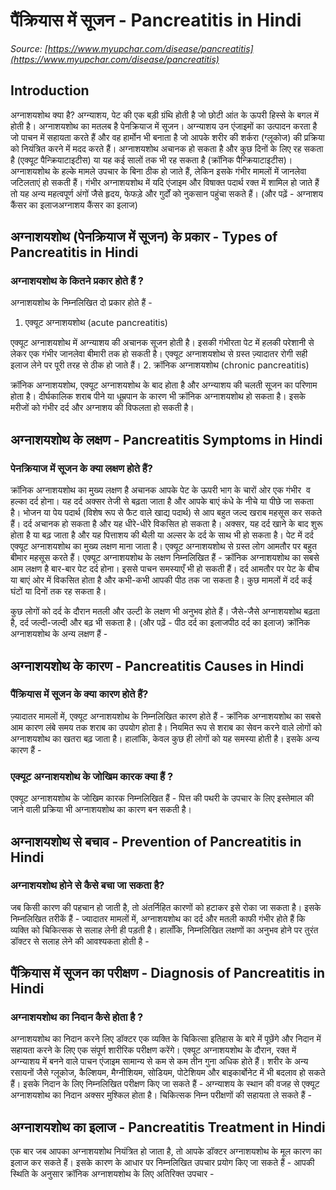 # पैंक्रियास में सूजन - Pancreatitis in Hindi
_Source: [https://www.myupchar.com/disease/pancreatitis](https://www.myupchar.com/disease/pancreatitis)_

## Introduction
अग्नाशयशोथ क्या है?
अग्न्याशय, पेट की एक बड़ी ग्रंथि होती है जो छोटी आंत के ऊपरी हिस्से के बगल में होती है। अग्नाशयशोथ का मतलब है पेनक्रियाज में सूजन। अग्न्याशय उन एंजाइमों का उत्पादन करता है जो पाचन में सहायता करते हैं और वह हार्मोन भी बनाता है जो आपके शरीर की शर्करा (ग्लूकोज) की प्रक्रिया को नियंत्रित करने में मदद करते हैं।
अग्नाशयशोथ अचानक हो सकता है और कुछ दिनों के लिए रह सकता है (एक्यूट पैन्क्रियाटाइटीस) या यह कई सालों तक भी रह सकता है (क्रॉनिक पैन्क्रियाटाइटीस)। अग्नाशयशोथ के हल्के मामले उपचार के बिना ठीक हो जाते हैं, लेकिन इसके गंभीर मामलों में जानलेवा जटिलताएं हो सकती हैं।
गंभीर अग्नाशयशोथ में यदि एंजाइम और विषाक्त पदार्थ रक्त में शामिल हो जाते हैं तो यह अन्य महत्वपूर्ण अंगों जैसे हृदय, फेफड़े और गुर्दों को नुकसान पहुंचा सकते हैं।
(और पढ़ें - अग्नाशय कैंसर का इलाजअग्नाशय कैंसर का इलाज)

## अग्नाशयशोथ (पेनक्रियाज में सूजन) के प्रकार - Types of Pancreatitis in Hindi
### अग्नाशयशोथ के कितने प्रकार होते हैं ?
अग्नाशयशोथ के निम्नलिखित दो प्रकार होते हैं -
1. एक्यूट अग्नाशयशोथ (acute pancreatitis)
एक्यूट अग्नाशयशोथ में अग्न्याशय की अचानक सूजन होती है। इसकी गंभीरता पेट में हलकी परेशानी से लेकर एक गंभीर जानलेवा बीमारी तक हो सकती है। एक्यूट अग्नाशयशोथ से ग्रस्त ज़्यादातर रोगी सही इलाज लेने पर पूरी तरह से ठीक हो जाते हैं।
2. क्रॉनिक अग्नाशयशोथ (chronic pancreatitis)
क्रॉनिक अग्नाशयशोथ, एक्यूट अग्नाशयशोथ के बाद होता है और अग्न्याशय की चलती सूजन का परिणाम होता है। दीर्घकालिक शराब पीने या धूम्रपान के कारण भी क्रॉनिक अग्नाशयशोथ हो सकता है। इसके मरीजों को गंभीर दर्द और अग्नाशय की विफलता हो सकती है।

## अग्नाशयशोथ के लक्षण - Pancreatitis Symptoms in Hindi
### पेनक्रियाज में सूजन के क्या लक्षण होते हैं?
क्रॉनिक अग्नाशयशोथ का मुख्य लक्षण है अचानक आपके पेट के ऊपरी भाग के चारों ओर एक गंभीर  व हल्का दर्द होना। यह दर्द अक्सर तेजी से बढ़ता जाता है और आपके बाएं कंधे के नीचे या पीछे जा सकता है। भोजन या पेय पदार्थ (विशेष रूप से फैट वाले खाद्य पदार्थ) से आप बहुत जल्द खराब महसूस कर सकते हैं।
दर्द अचानक हो सकता है और यह धीरे-धीरे विकसित हो सकता है। अक्सर, यह दर्द खाने के बाद शुरू होता है या बढ़ जाता है और यह पित्ताशय की थैली या अल्सर के दर्द के साथ भी हो सकता है। पेट में दर्द एक्यूट अग्नाशयशोथ का मुख्य लक्षण माना जाता है। एक्यूट अग्नाशयशोथ से ग्रस्त लोग आमतौर पर बहुत बीमार महसूस करते हैं।
एक्यूट अग्नाशयशोथ के लक्षण निम्नलिखित हैं -
क्रॉनिक अग्नाशयशोथ का सबसे आम लक्षण है बार-बार पेट दर्द होना। इससे पाचन समस्याएँ भी हो सकती हैं।
दर्द आमतौर पर पेट के बीच या बाएं ओर में विकसित होता है और कभी-कभी आपकी पीठ तक जा सकता है। कुछ मामलों में दर्द कई घंटों या दिनों तक रह सकता है।
कुछ लोगों को दर्द के दौरान मतली और उल्टी के लक्षण भी अनुभव होते हैं। जैसे-जैसे अग्नाशयशोथ बढ़ता है, दर्द जल्दी-जल्दी और बढ़ भी सकता है।
(और पढ़ें - पीठ दर्द का इलाजपीठ दर्द का इलाज)
क्रॉनिक अग्नाशयशोथ के अन्य लक्षण हैं -

## अग्नाशयशोथ के कारण - Pancreatitis Causes in Hindi
### पैंक्रियास में सूजन के क्या कारण होते हैं?
ज़्यादातर मामलों में, एक्यूट अग्नाशयशोथ के निम्नलिखित कारण होते हैं -
क्रॉनिक अग्नाशयशोथ का सबसे आम कारण लंबे समय तक शराब का उपयोग होता है। नियमित रूप से शराब का सेवन करने वाले लोगों को अग्नाशयशोथ का खतरा बढ़ जाता है। हालांकि, केवल कुछ ही लोगों को यह समस्या होती है। इसके अन्य कारण हैं -
### एक्यूट अग्नाशयशोथ के जोखिम कारक क्या हैं ?
एक्यूट अग्नाशयशोथ के जोखिम कारक निम्नलिखित हैं -
पित्त की पथरी के उपचार के लिए इस्तेमाल की जाने वाली प्रक्रिया भी अग्नाशयशोथ का कारण बन सकती है।

## अग्नाशयशोथ से बचाव - Prevention of Pancreatitis in Hindi
### अग्नाशयशोथ होने से कैसे बचा जा सकता है?
जब किसी कारण की पहचान हो जाती है, तो अंतर्निहित कारणों को हटाकर इसे रोका जा सकता है। इसके निम्नलिखित तरीकें हैं -
ज्यादातर मामलों में, अग्नाशयशोथ का दर्द और मतली काफी गंभीर होते हैं कि व्यक्ति को चिकित्सक से सलाह लेनी ही पड़ती है। हालाँकि, निम्नलिखित लक्षणों का अनुभव होने पर तुरंत डॉक्टर से सलाह लेने की आवश्यकता होती है -

## पैंक्रियास में सूजन का परीक्षण - Diagnosis of Pancreatitis in Hindi
### अग्नाशयशोथ का निदान कैसे होता है ?
अग्नाशयशोथ का निदान करने लिए डॉक्टर एक व्यक्ति के चिकित्सा इतिहास के बारे में पूछेंगे और निदान में सहायता करने के लिए एक संपूर्ण शारीरिक परीक्षण करेंगे। एक्यूट अग्नाशयशोथ के दौरान, रक्त में अग्न्याशय में बनने वाले पाचन एंजाइम सामान्य से कम से कम तीन गुना अधिक होते हैं। शरीर के अन्य रसायनों जैसे ग्लूकोज, कैल्शियम, मैग्नीशियम, सोडियम, पोटेशियम और बाइकार्बोनेट में भी बदलाव हो सकते हैं।
इसके निदान के लिए निम्नलिखित परीक्षण किए जा सकते हैं -
अग्न्याशय के स्थान की वजह से एक्यूट अग्नाशयशोथ का निदान अक्सर मुश्किल होता है। चिकित्सक निम्न परीक्षणों की सहायता ले सकते हैं -

## अग्नाशयशोथ का इलाज - Pancreatitis Treatment in Hindi
एक बार जब आपका अग्नाशयशोथ नियंत्रित हो जाता है, तो आपके डॉक्टर अग्नाशयशोथ के मूल कारण का इलाज कर सकते हैं। इसके कारण के आधार पर निम्नलिखित उपचार प्रयोग किए जा सकते हैं -
आपकी स्थिति के अनुसार क्रॉनिक अग्नाशयशोथ के लिए अतिरिक्त उपचार -

